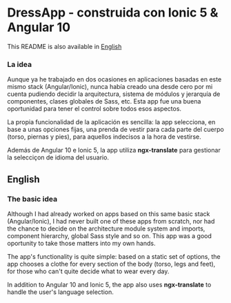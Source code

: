 # DressApp - construida con Ionic 5 & Angular 10

This README is also available in [English](#english)

### La idea

Aunque ya he trabajado en dos ocasiones en aplicaciones basadas en este mismo stack (Angular/Ionic), nunca había creado una desde cero por mi cuenta pudiendo decidir la arquitectura, sistema de módulos y jerarquía de componentes, clases globales de Sass, etc. Esta app fue una buena oportunidad para tener el control sobre todos esos aspectos.

La propia funcionalidad de la aplicación es sencilla: la app selecciona, en base a unas opciones fijas, una prenda de vestir para cada parte del cuerpo (torso, piernas y pies), para aquellos indecisos a la hora de vestirse.

Además de Angular 10 e Ionic 5, la app utiliza **ngx-translate** para gestionar la selecciçon de idioma del usuario.


## English

### The basic idea

Although I had already worked on apps based on this same basic stack (Angular/Ionic), I had never built one of these apps from scratch, nor had the chance to decide on the architecture module system and imports, component hierarchy, global Sass style and so on. This app was a good oportunity to take those matters into my own hands.

The app's functionality is quite simple: based on a static set of options, the app chooses a clothe for every section of the body (torso, legs and feet), for those who can't quite decide what to wear every day.

In addition to Angular 10 and Ionic 5, the app also uses **ngx-translate** to handle the user's language selection.

